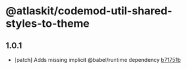 # @atlaskit/codemod-util-shared-styles-to-theme

## 1.0.1
- [patch] Adds missing implicit @babel/runtime dependency [b71751b](https://bitbucket.org/atlassian/atlaskit-mk-2/commits/b71751b)

